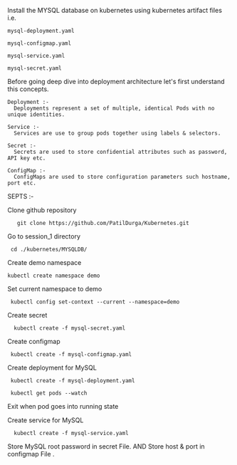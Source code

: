 
 Install the MYSQL database on kubernetes using kubernetes artifact files  i.e. 
 
    mysql-deployment.yaml 

    mysql-configmap.yaml

    mysql-service.yaml

    mysql-secret.yaml 
   
Before going deep dive into deployment architecture let's first understand this concepts.

    Deployment :-
      Deployments represent a set of multiple, identical Pods with no unique identities. 

    Service :-
      Services are use to group pods together using labels & selectors. 

    Secret :- 
      Secrets are used to store confidential attributes such as password, API key etc.

    ConfigMap :- 
      ConfigMaps are used to store configuration parameters such hostname, port etc.
      
SEPTS :- 
 
Clone github repository

       git clone https://github.com/PatilDurga/Kubernetes.git

Go to session_1 directory

     cd ./kubernetes/MYSQLDB/

Create demo namespace

    kubectl create namespace demo
  
Set current namespace to demo

     kubectl config set-context --current --namespace=demo
   
Create secret 

      kubectl create -f mysql-secret.yaml 
    
Create configmap

     kubectl create -f mysql-configmap.yaml
     
Create deployment for MySQL

     kubectl create -f mysql-deployment.yaml

     kubectl get pods --watch

Exit when pod goes into running state
  
Create service for MySQL

      kubectl create -f mysql-service.yaml
      
      
Store MySQL root password in secret File.
AND 
Store host & port in configmap File . 

      





     
 

